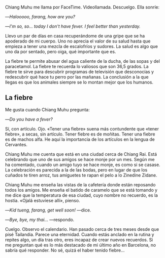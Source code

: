 Chiang Muhu me llama por FaceTime. Videollamada. Descuelgo. Ella sonríe:

—*Halooooo, farang, how are you?*

—*I'm so, so... today I don't have fever. I feel better than yesterday.*

Llevo un par de días en casa recuperándome de una gripe que se ha apoderado de mi cuerpo. Uno no aprecia el valor de su salud hasta que empieza a tener una mezcla de escalofríos y sudores. La salud es algo que uno da por sentado, pero oiga, qué importante que es.

La fiebre te permite abusar del agua caliente de la ducha, de las sopas y del paracetamol. La fiebre te recuerda lo valiosos que son 36,5 grados. La fiebre te sirve para descubrir programas de televisión que desconocías y redescubrir qué hace tu perro por las mañanas. La conclusión a la que llegas es que los animales siempre se lo montan mejor que los humanos.

## La fiebre

Me gusta cuando Chiang Muhu pregunta:

—*Do you have a fever?*

Sí, con artículo. Ojo. «Tener una fiebre» suena más contundente que «tener fiebre», a secas, sin artículo. Tener fiebre es de moñitas. Tener una fiebre es de machos alfa. He aquí la importancia de los artículos en la lengua de Cervantes.

Chiang Muhu me cuenta que está en una ciudad cerca de Chiang Rai. Está celebrando que uno de sus amigos se hace monje por un mes. Según me ha comentado, cuando un amigo tuyo se hace monje, es como si se casase. La celebración es parecida a la de las bodas, pero en lugar de que los cuñados te tiren arroz, tus amiguetes te rapan el pelo a lo Zinedine Zidane. 

Chiang Muhu me enseña las vistas de la cafetería donde están reposando todos los amigos. Me enseña el batido de caramelo que se está tomando y me dice que la temperatura de esa ciudad, cuyo nombre no recuerdo, es la hostia. «Ojalá estuviese allí», pienso.

—*Kid tueng, farang, get well soon!* —dice.

—*Bye, bye, my thai...* —respondo.

Cuelgo. Observo el calendario. Han pasado cerca de tres meses desde que pisé Tailandia. Parece una eternidad. Cuando estás anclado en la rutina y repites algo, un día tras otro, eres incapaz de crear nuevos recuerdos. Si me preguntan qué es lo más destacado de mi último año en Barcelona, no sabría qué responder. No sé, quizá el haber tenido fiebre...
